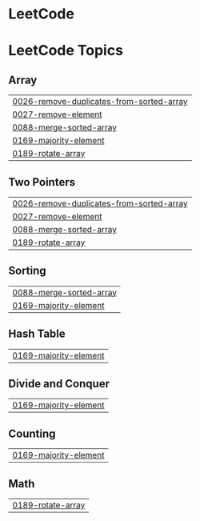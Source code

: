 # LeetCode
<!---LeetCode Topics Start-->
# LeetCode Topics
## Array
|  |
| ------- |
| [0026-remove-duplicates-from-sorted-array](https://github.com/GabrielTrevisoliRodrigues/LeetCode/tree/master/0026-remove-duplicates-from-sorted-array) |
| [0027-remove-element](https://github.com/GabrielTrevisoliRodrigues/LeetCode/tree/master/0027-remove-element) |
| [0088-merge-sorted-array](https://github.com/GabrielTrevisoliRodrigues/LeetCode/tree/master/0088-merge-sorted-array) |
| [0169-majority-element](https://github.com/GabrielTrevisoliRodrigues/LeetCode/tree/master/0169-majority-element) |
| [0189-rotate-array](https://github.com/GabrielTrevisoliRodrigues/LeetCode/tree/master/0189-rotate-array) |
## Two Pointers
|  |
| ------- |
| [0026-remove-duplicates-from-sorted-array](https://github.com/GabrielTrevisoliRodrigues/LeetCode/tree/master/0026-remove-duplicates-from-sorted-array) |
| [0027-remove-element](https://github.com/GabrielTrevisoliRodrigues/LeetCode/tree/master/0027-remove-element) |
| [0088-merge-sorted-array](https://github.com/GabrielTrevisoliRodrigues/LeetCode/tree/master/0088-merge-sorted-array) |
| [0189-rotate-array](https://github.com/GabrielTrevisoliRodrigues/LeetCode/tree/master/0189-rotate-array) |
## Sorting
|  |
| ------- |
| [0088-merge-sorted-array](https://github.com/GabrielTrevisoliRodrigues/LeetCode/tree/master/0088-merge-sorted-array) |
| [0169-majority-element](https://github.com/GabrielTrevisoliRodrigues/LeetCode/tree/master/0169-majority-element) |
## Hash Table
|  |
| ------- |
| [0169-majority-element](https://github.com/GabrielTrevisoliRodrigues/LeetCode/tree/master/0169-majority-element) |
## Divide and Conquer
|  |
| ------- |
| [0169-majority-element](https://github.com/GabrielTrevisoliRodrigues/LeetCode/tree/master/0169-majority-element) |
## Counting
|  |
| ------- |
| [0169-majority-element](https://github.com/GabrielTrevisoliRodrigues/LeetCode/tree/master/0169-majority-element) |
## Math
|  |
| ------- |
| [0189-rotate-array](https://github.com/GabrielTrevisoliRodrigues/LeetCode/tree/master/0189-rotate-array) |
<!---LeetCode Topics End-->